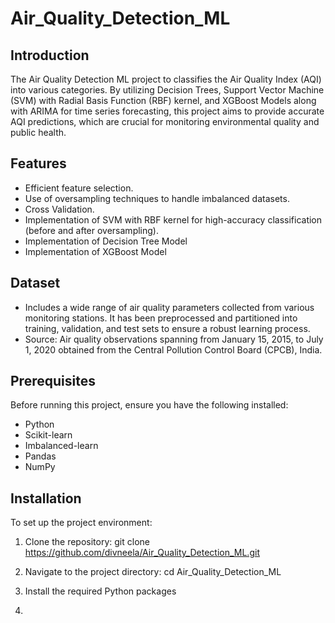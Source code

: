 # Air_Quality_Detection_ML

## Introduction
The Air Quality Detection ML project to classifies the Air Quality Index (AQI) into various categories. By utilizing  Decision Trees, Support Vector Machine (SVM) with Radial Basis Function (RBF) kernel, and XGBoost Models along with ARIMA for time series forecasting, this project aims to provide accurate AQI predictions, which are crucial for monitoring environmental quality and public health.

## Features
- Efficient feature selection.
- Use of oversampling techniques to handle imbalanced datasets.
- Cross Validation.
- Implementation of SVM with RBF kernel for high-accuracy classification (before and after oversampling).
- Implementation of Decision Tree Model
- Implementation of XGBoost Model

## Dataset
- Includes a wide range of air quality parameters collected from various monitoring stations. It has been preprocessed and partitioned into training, validation, and test sets to ensure a robust learning process.
- Source: Air quality observations spanning from January 15, 2015, to July 1, 2020 obtained from the Central Pollution Control Board (CPCB), India. 

## Prerequisites
Before running this project, ensure you have the following installed:
- Python
- Scikit-learn
- Imbalanced-learn
- Pandas
- NumPy

## Installation
To set up the project environment:
1. Clone the repository:
git clone https://github.com/divneela/Air_Quality_Detection_ML.git

2. Navigate to the project directory:
cd Air_Quality_Detection_ML

3. Install the required Python packages

4. 
